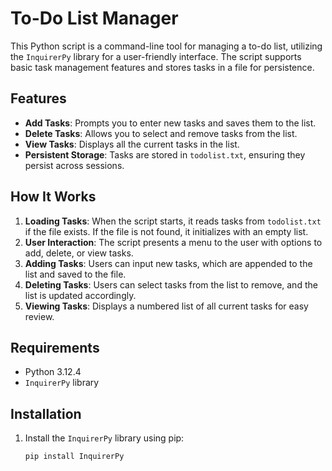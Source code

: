 # To-Do List Manager

This Python script is a command-line tool for managing a to-do list, utilizing the `InquirerPy` library for a user-friendly interface. The script supports basic task management features and stores tasks in a file for persistence.

## Features

- **Add Tasks**: Prompts you to enter new tasks and saves them to the list.
- **Delete Tasks**: Allows you to select and remove tasks from the list.
- **View Tasks**: Displays all the current tasks in the list.
- **Persistent Storage**: Tasks are stored in `todolist.txt`, ensuring they persist across sessions.

## How It Works

1. **Loading Tasks**: When the script starts, it reads tasks from `todolist.txt` if the file exists. If the file is not found, it initializes with an empty list.
2. **User Interaction**: The script presents a menu to the user with options to add, delete, or view tasks.
3. **Adding Tasks**: Users can input new tasks, which are appended to the list and saved to the file.
4. **Deleting Tasks**: Users can select tasks from the list to remove, and the list is updated accordingly.
5. **Viewing Tasks**: Displays a numbered list of all current tasks for easy review.

## Requirements

- Python 3.12.4
- `InquirerPy` library

## Installation

1. Install the `InquirerPy` library using pip:

   ```bash
   pip install InquirerPy
